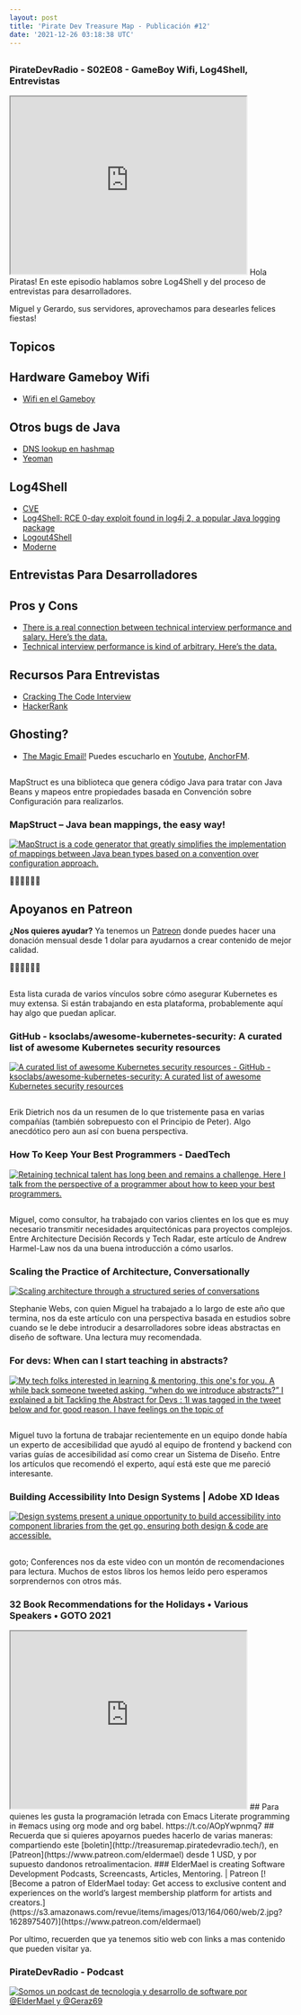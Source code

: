 ```yaml
---
layout: post
title: 'Pirate Dev Treasure Map - Publicación #12'
date: '2021-12-26 03:18:38 UTC'
---
```

## 
### PirateDevRadio - S02E08 - GameBoy Wifi, Log4Shell, Entrevistas
<iframe 
    width="420" 
    height="315" 
    src="https://www.youtube.com/watch?v=JneTGOcpOrE" 
    allowfullscreen>
</iframe>
Hola Piratas! En este episodio hablamos sobre Log4Shell y del proceso de entrevistas para desarrolladores.

Miguel y Gerardo, sus servidores, aprovechamos para desearles felices fiestas!
## Topicos

## Hardware Gameboy Wifi

* [Wifi en el Gameboy](https://there.oughta.be/a/wifi-game-boy-cartridge)

## Otros bugs de Java

* [DNS lookup en hashmap](https://docs.oracle.com/javase/8/docs/api/java/net/URL.html#equals-java.lang.Object-)
* [Yeoman](https://yeoman.io/)

## Log4Shell

* [CVE](https://cve.mitre.org/cgi-bin/cvename.cgi?name=CVE-2021-44228)
* [Log4Shell: RCE 0-day exploit found in log4j 2, a popular Java logging package](https://www.lunasec.io/docs/blog/log4j-zero-day/)
* [Logout4Shell](https://github.com/Cybereason/Logout4Shell)
* [Moderne](https://moderne.io/)

## Entrevistas Para Desarrolladores

## Pros y Cons

* [There is a real connection between technical interview performance and salary. Here’s the data.](https://blog.interviewing.io/there-is-a-real-connection-between-technical-interview-performance-and-salary-heres-the-data/)
* [Technical interview performance is kind of arbitrary. Here’s the data.](https://blog.interviewing.io/technical-interview-performance-is-kind-of-arbitrary-heres-the-data/)

## Recursos Para Entrevistas

* [Cracking The Code Interview](https://www.crackingthecodinginterview.com/)
* [HackerRank](https://www.hackerrank.com/)

## Ghosting?

* [The Magic Email!](https://themagicemail.com/)
Puedes escucharlo en [Youtube](https://www.youtube.com/channel/UCIQ_yengMK59I2bsL3443sg), [AnchorFM](https://anchor.fm/pirate-dev-radio).
## 
MapStruct es una biblioteca que genera código Java para tratar con Java Beans y mapeos entre propiedades basada en Convención sobre Configuración para realizarlos.
### MapStruct – Java bean mappings, the easy way!
[![MapStruct is a code generator that greatly simplifies the implementation of mappings between Java bean types based on a convention over configuration approach.](undefined)](https://mapstruct.org/)

🏴‍☠️🏴‍☠️🏴‍☠️

## Apoyanos en Patreon

**¿Nos quieres ayudar?** Ya tenemos un [Patreon](https://www.patreon.com/eldermael) donde puedes hacer una donación mensual desde 1 dolar para ayudarnos a crear contenido de mejor calidad.

🏴‍☠️🏴‍☠️🏴‍☠️
## 
Esta lista curada de varios vínculos sobre cómo asegurar Kubernetes es muy extensa. Si están trabajando en esta plataforma, probablemente aquí hay algo que puedan aplicar.
### GitHub - ksoclabs/awesome-kubernetes-security: A curated list of awesome Kubernetes security resources
[![A curated list of awesome Kubernetes security resources - GitHub - ksoclabs/awesome-kubernetes-security: A curated list of awesome Kubernetes security resources](https://s3.amazonaws.com/revue/items/images/013/164/160/web/awesome-kubernetes-security?1640487032)](https://github.com/ksoclabs/awesome-kubernetes-security?utm_source=pocket_mylist)

## 
Erik Dietrich nos da un resumen de lo que tristemente pasa en varias compañías (también sobrepuesto con el Principio de Peter). Algo anecdótico pero aun así con buena perspectiva.
### How To Keep Your Best Programmers - DaedTech
[![Retaining technical talent has long been and remains a challenge. Here I talk from the perspective of a programmer about how to keep your best programmers.](https://s3.amazonaws.com/revue/items/images/013/164/100/web/250px-The_Thinker__Rodin.jpg?1640485696)](https://daedtech.com/how-to-keep-your-best-programmers/?utm_source=pocket_mylist)

## 
Miguel, como consultor, ha trabajado con varios clientes en los que es muy necesario transmitir necesidades arquitectónicas para proyectos complejos. Entre Architecture Decisión Records y Tech Radar, este artículo de Andrew Harmel-Law nos da una buena introducción a cómo usarlos.
### Scaling the Practice of Architecture, Conversationally
[![Scaling architecture through a structured series of conversations](https://s3.amazonaws.com/revue/items/images/013/164/109/web/card.png?1640485972)](https://martinfowler.com/articles/scaling-architecture-conversationally.html?utm_source=pocket_mylist)

Stephanie Webs, con quien Miguel ha trabajado a lo largo de este año que termina, nos da este artículo con una perspectiva basada en estudios sobre cuando se le debe introducir a desarrolladores sobre ideas abstractas en diseño de software. Una lectura muy recomendada.
### For devs: When can I start teaching in abstracts?
[![My tech folks interested in learning &amp; mentoring, this one's for you. A while back someone tweeted asking, “when do we introduce abstracts?” I explained a bit  Tackling the Abstract for Devs : 1I was tagged in the tweet below and for good reason. I have feelings on the topic of](https://s3.amazonaws.com/revue/items/images/013/164/260/web/photo-1500462918059-b1a0cb512f1d?1640488544)](https://websonthewebs.com/for-devs-when-can-i-start-teaching-in-abstracts/?utm_source=pocket_mylist)

## 
Miguel tuvo la fortuna de trabajar recientemente en un equipo donde había un experto de accesibilidad que ayudó al equipo de frontend y backend con varias guías de accesibilidad así como crear un Sistema de Diseño. Entre los artículos que recomendó el experto, aquí está este que me pareció interesante.
### Building Accessibility Into Design Systems | Adobe XD Ideas
[![Design systems present a unique opportunity to build accessibility into component libraries from the get go, ensuring both design &amp; code are accessible.](https://s3.amazonaws.com/revue/items/images/013/164/226/web/design-system-accessibility.png?1640487389)](https://xd.adobe.com/ideas/principles/design-systems/accessibility-in-design-systems/?utm_source=pocket_mylist)

## 
goto; Conferences nos da este video con un montón de recomendaciones para lectura. Muchos de estos libros los hemos leído pero esperamos sorprendernos con otros más.
### 32 Book Recommendations for the Holidays • Various Speakers • GOTO 2021
<iframe 
    width="420" 
    height="315" 
    src="https://www.youtube.com/watch?v=Pg698WXPtYw" 
    allowfullscreen>
</iframe>
## 
Para quienes les gusta la programación letrada con Emacs
Literate programming in #emacs using org mode and org babel. https://t.co/AOpYwpnmq7
## 
Recuerda que si quieres apoyarnos puedes hacerlo de varias maneras: compartiendo este [boletin](http://treasuremap.piratedevradio.tech/), en [Patreon](https://www.patreon.com/eldermael) desde 1 USD, y por supuesto dandonos retroalimentacion.
### ElderMael is creating Software Development Podcasts, Screencasts, Articles, Mentoring. | Patreon
[![Become a patron of ElderMael today: Get access to exclusive content and experiences on the world’s largest membership platform for artists and creators.](https://s3.amazonaws.com/revue/items/images/013/164/060/web/2.jpg?1628975407)](https://www.patreon.com/eldermael)

Por ultimo, recuerden que ya tenemos sitio web con links a mas contenido que pueden visitar ya.
### PirateDevRadio - Podcast
[![Somos un podcast de tecnologia y desarrollo de software por @ElderMael  y @Geraz69](https://s3.amazonaws.com/revue/items/images/013/164/062/web/new-splashscreen-2.jpg?1628976243)](https://piratedevradio.tech/)

        